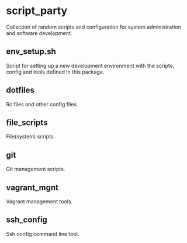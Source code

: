# script_party
Collection of random scripts and configuration for system administration and software development.

## env_setup.sh
Script for setting up a new development environment with the scripts, config and tools defined in this package.

## dotfiles
Rc files and other config files.

## file_scripts
File(system) scripts.

## git
Git management scripts.

## vagrant_mgnt
Vagrant management tools.

## ssh_config
Ssh config command line tool.
